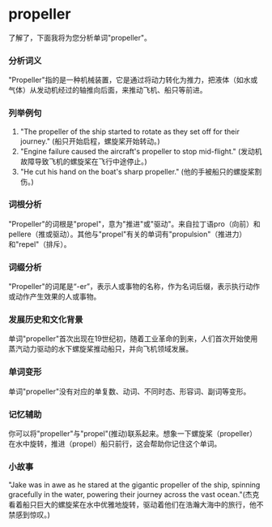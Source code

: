 # propeller

了解了，下面我将为您分析单词"propeller"。

  

### 分析词义

  

"Propeller"指的是一种机械装置，它是通过将动力转化为推力，把液体（如水或气体）从发动机经过的轴推向后面，来推动飞机、船只等前进。

  

### 列举例句

  

1.  "The propeller of the ship started to rotate as they set off for their journey." (船只开始启程，螺旋桨开始转动。)
2.  "Engine failure caused the aircraft's propeller to stop mid-flight." (发动机故障导致飞机的螺旋桨在飞行中途停止。)
3.  "He cut his hand on the boat's sharp propeller." (他的手被船只的螺旋桨割伤。)

  

### 词根分析

  

"Propeller"的词根是"propel"，意为"推进"或"驱动"。来自拉丁语pro（向前）和pellere（推或驱动）。其他与"propel"有关的单词有"propulsion"（推进力）和"repel"（排斥）。

  

### 词缀分析

  

"Propeller"的词尾是“-er”，表示人或事物的名称，作为名词后缀，表示执行动作或动作产生效果的人或事物。

  

### 发展历史和文化背景

  

单词"propeller"首次出现在19世纪初，随着工业革命的到来，人们首次开始使用蒸汽动力驱动的水下螺旋桨推动船只，并向飞机领域发展。

  

### 单词变形

  

单词"propeller"没有对应的单复数、动词、不同时态、形容词、副词等变形。

  

### 记忆辅助

  

你可以将"propeller"与"propel"(推动)联系起来。想象一下螺旋桨（propeller）在水中旋转，推进（propel）船只前行，这会帮助你记住这个单词。

  

### 小故事

  

"Jake was in awe as he stared at the gigantic propeller of the ship, spinning gracefully in the water, powering their journey across the vast ocean."(杰克看着船只巨大的螺旋桨在水中优雅地旋转，驱动着他们在浩瀚大海中的旅行，他不禁感到惊叹。)
